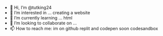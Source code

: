 - 👋 Hi, I’m @tutking24
- 👀 I’m interested in ... creating a website
- 🌱 I’m currently learning ... html
- 💞️ I’m looking to collaborate on ...
- 📫 How to reach me: im on github replit and codepen soon codesandbox

<!---
tutking24/tutking24 is a ✨ special ✨ repository because its `README.md` (this file) appears on your GitHub profile.
You can click the Preview link to take a look at your changes.
--->
